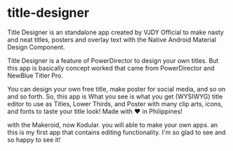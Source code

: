 # title-designer
Title Designer is an standalone app created by VJDY Official to
make nasty and neat titles, posters and overlay text with the Native
Android Material Design Component.

Title Designer is a feature of PowerDirector to design your own titles.
But this app is basically concept worked that came from PowerDirector
and NewBlue Titler Pro. 

You can design your own free title, make poster for social media,
and so on and so forth. So, this app is What you see is what you get
(WYSIWYG) title editor to use as Titles, Lower Thirds, and Poster with
many clip arts, icons, and fonts to taste your title look! Made with ❤
in Philippines!

with the Makeroid, now Kodular. you will able to make your own apps.
an this is my first app that contains editing functionality.
I'm so glad to see and so happy to see it!
